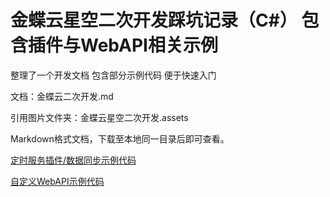 # 金蝶云星空二次开发踩坑记录（C#） 包含插件与WebAPI相关示例
整理了一个开发文档 包含部分示例代码 便于快速入门



文档：金蝶云二次开发.md

引用图片文件夹：金蝶云星空二次开发.assets

Markdown格式文档，下载至本地同一目录后即可查看。



[定时服务插件/数据同步示例代码](https://github.com/Taki0327/Kindgee-k3cloud-DataSynchronization)

[自定义WebAPI示例代码](https://github.com/Taki0327/Kindgee-k3cloud-WebAPI)
